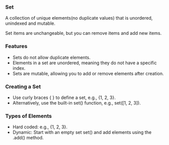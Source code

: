 <h3>Set</h3>
<p>A collection of unique elements(no duplicate values) that is unordered, unindexed and mutable.</p>
<p>Set items are unchangeable, but you can remove items and add new items.</p>

<h3>Features</h3>
<ul>
    <li>Sets do not allow duplicate elements.</li>
    <li>Elements in a set are unordered, meaning they do not have a specific index.</li>
    <li>Sets are mutable, allowing you to add or remove elements after creation.</li>
</ul>

<h3>Creating a Set</h3>
<ul>
    <li>Use curly braces { } to define a set, e.g., {1, 2, 3}.</li>
    <li>Alternatively, use the built-in set() function, e.g., set([1, 2, 3]).</li>
</ul>

<h3>Types of Elements</h3>
<ul>
    <li>Hard coded: e.g., {1, 2, 3}.</li>
    <li>Dynamic: Start with an empty set set() and add elements using the .add() method.</li>
</ul>

